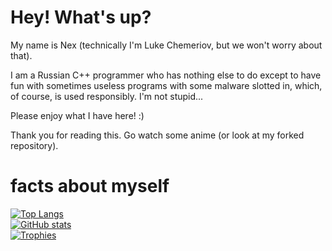 
# Hey! What's up?

My name is Nex (technically I'm Luke Chemeriov, but we won't worry about that).

I am a Russian C++ programmer who has nothing else to do except to have fun with sometimes useless programs with some malware slotted in, which, of course, is used responsibly. I'm not stupid...

Please enjoy what I have here! :)

Thank you for reading this. Go watch some anime (or look at my forked repository).


# facts about myself

[![Top Langs](https://github-readme-stats.vercel.app/api/top-langs/?username=LukeChemeriov)](https://github.com/LukeChemeriov)<br>
[![GitHub stats](https://github-readme-stats.vercel.app/api?username=LukeChemeriov)](https://github.com/LukeChemeriov)<br>
[![Trophies](https://github-profile-trophy.vercel.app/?username=LukeChemeriov&theme=nord)](https://github.com/LukeChemeriov)<br>
